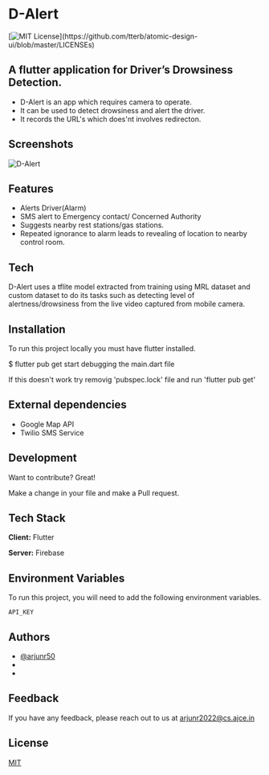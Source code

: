 # D-Alert
[![MIT License](https://img.shields.io/apm/l/atomic-design-ui.svg?)](https://github.com/tterb/atomic-design-ui/blob/master/LICENSEs)
## A flutter application for Driver’s Drowsiness Detection.
- D-Alert is an app which requires camera to operate. 
- It can be used to detect drowsiness and alert the driver. 
- It records the URL's which does'nt involves redirecton.

## Screenshots
![D-Alert](https://drive.google.com/uc?export=view&id=1NA_KXmzcgo-Xvg4c9usBHJUEI4IOR_hV)


## Features

- Alerts Driver(Alarm)
- SMS alert to Emergency contact/ Concerned Authority
- Suggests nearby rest stations/gas stations.
- Repeated ignorance to alarm leads to revealing of location to nearby control room.

## Tech

D-Alert uses a tflite model extracted from training using MRL dataset and custom dataset to do its tasks such as detecting level of alertness/drowsiness from the live video captured from mobile camera.

## Installation
 To run this project locally you must have flutter installed.

$ flutter pub get
start debugging the main.dart file

If this doesn't work try removig 'pubspec.lock' file and run 'flutter pub get'
## External dependencies

- Google Map API
- Twilio SMS Service

## Development

Want to contribute? Great!

Make a change in your file and make a Pull request.


## Tech Stack

**Client:** Flutter

**Server:** Firebase


## Environment Variables

To run this project, you will need to add the following environment variables.

`API_KEY`

## Authors

- [@arjunr50](https://github.com/arjunr50)
- 
- 


## Feedback

If you have any feedback, please reach out to us at arjunr2022@cs.ajce.in


## License

[MIT](https://choosealicense.com/licenses/mit/)

